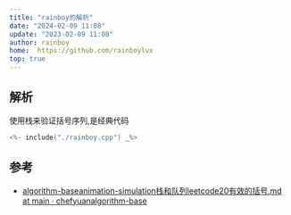 ```yaml
---
title: "rainboy的解析"
date: "2024-02-09 11:08"
update: "2023-02-09 11:08"
author: rainboy
home:  https://github.com/rainboylvx
top: true
---
```


## 解析

使用栈来验证括号序列,是经典代码


```cpp
<%- include("./rainboy.cpp") _%>
```

## 参考

- [algorithm-baseanimation-simulation栈和队列leetcode20有效的括号.md at main · chefyuanalgorithm-base](https://github.com/chefyuan/algorithm-base/blob/main/animation-simulation/%E6%A0%88%E5%92%8C%E9%98%9F%E5%88%97/leetcode20%E6%9C%89%E6%95%88%E7%9A%84%E6%8B%AC%E5%8F%B7.md)

